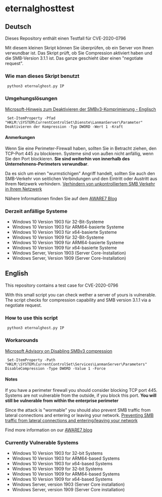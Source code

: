 # eternalghosttest
## Deutsch
Dieses Repository enthält einen Testfall für CVE-2020-0796

Mit diesem kleinen Skript können Sie überprüfen, ob ein Server von Ihnen verwundbar ist. Das Skript prüft, ob Sie Compression aktiviert haben und die SMB-Version 3.1.1 ist. Das ganze geschieht über einen "negotiate request".

### Wie man dieses Skript benutzt
<code> python3 eternalghost.py IP </code>

### Umgehungslösungen
[Microsoft-Hinweis zum Deaktivieren der SMBv3-Komprimierung - Englisch](https://portal.msrc.microsoft.com/en-US/security-guidance/advisory/adv200005)

<code> Set-ItemProperty -Pfad "HKLM:\SYSTEM\CurrentControlSet\Dienste\LanmanServer\Parameter" Deaktivieren der Kompression -Typ DWORD -Wert 1 -Kraft </code>

#### Anmerkungen
Wenn Sie eine Perimeter-Firewall haben, sollten Sie in Betracht ziehen, den TCP-Port 445 zu blockieren. Systeme sind von außen nicht anfällig, wenn Sie den Port blockieren. **Sie sind weiterhin von innerhalb des Unternehmens-Perimeters verwundbar**.

Da es sich um einen "wurmstichigen" Angriff handelt, sollten Sie auch den SMB-Verkehr von seitlichen Verbindungen und den Eintritt oder Austritt aus Ihrem Netzwerk verhindern.
[Verhindern von unkontrolliertem SMB Verkehr in Ihrem Netzwerk](https://support.microsoft.com/en-us/help/3185535/preventing-smb-traffic-from-lateral-connections)

Nähere Informationen finden Sie auf dem [AWARE7 Blog](https://aware7.de/blog/eternaldarkness-kritische-sicherheitsluecke-bei-windows-10)

### Derzeit anfällige Systeme

* Windows 10 Version 1903 für 32-Bit-Systeme		 	 
* Windows 10 Version 1903 für ARM64-basierte Systeme		 	 
* Windows 10 Version 1903 für x64-basierte Systeme		 
* Windows 10 Version 1909 für 32-Bit-Systeme	
* Windows 10 Version 1909 für ARM64-basierte Systeme
* Windows 10 Version 1909 für x64-basierte Systeme
* Windows Server, Version 1903 (Server Core-Installation)
* Windows Server, Version 1909 (Server Core-Installation)

## English
This repository contains a test case for CVE-2020-0796

With this small script you can check wether a server of yours is vulnerable. The script checks for compression capability and SMB version 3.1.1 via a negotiate request.

### How to use this script
<code> python3 eternalghost.py IP </code>

### Workarounds
[Microsoft Advisory on Disabling SMBv3 compression](https://portal.msrc.microsoft.com/en-US/security-guidance/advisory/adv200005)

<code> Set-ItemProperty -Path "HKLM:\SYSTEM\CurrentControlSet\Services\LanmanServer\Parameters" DisableCompression -Type DWORD -Value 1 -Force </code>

#### Notes
If you have a perimeter firewall you should consider blocking TCP port 445. Systems are not vulnerable from the outside, if you block this port. **You will still be vulnerable from within the enterprise perimeter**

Since the attack is "wormable" you should also prevent SMB traffic from lateral connections and entering or leaving your network.
[Preventing SMB traffic from lateral connections and entering/leaving your network](https://support.microsoft.com/en-us/help/3185535/preventing-smb-traffic-from-lateral-connections)

Find more information on our [AWARE7 blog](https://aware7.de/en/blog/eternaldarkness-critical-vulnerability-in-windows-10)

### Currently Vulnerable Systems

* Windows 10 Version 1903 for 32-bit Systems		 	 
* Windows 10 Version 1903 for ARM64-based Systems		 	 
* Windows 10 Version 1903 for x64-based Systems		 
* Windows 10 Version 1909 for 32-bit Systems	
* Windows 10 Version 1909 for ARM64-based Systems
* Windows 10 Version 1909 for x64-based Systems
* Windows Server, version 1903 (Server Core installation)
* Windows Server, version 1909 (Server Core installation)
